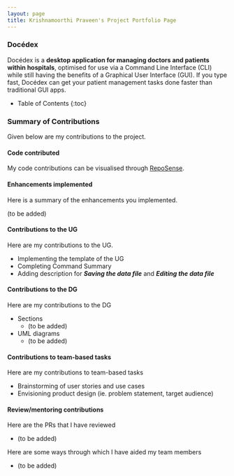 ```yaml
---
layout: page
title: Krishnamoorthi Praveen's Project Portfolio Page
---
```


### Docédex

Docédex is a **desktop application for managing doctors and patients within hospitals**, optimised for use via a Command Line Interface (CLI) while still having the benefits of a Graphical User Interface (GUI). If you type fast, Docédex can get your patient management tasks done faster than traditional GUI apps.<br>

* Table of Contents
{:toc}

### Summary of Contributions
Given below are my contributions to the project.

#### Code contributed
My code contributions can be visualised through [RepoSense](https://nus-cs2103-ay2223s2.github.io/tp-dashboard/?search=praveenkrishna0512&breakdown=true&sort=groupTitle&sortWithin=title&since=2023-02-17&timeframe=commit&mergegroup=&groupSelect=groupByRepos&checkedFileTypes=docs~functional-code~test-code~other).

#### Enhancements implemented
Here is a summary of the enhancements you implemented.

(to be added)

#### Contributions to the UG
Here are my contributions to the UG.
- Implementing the template of the UG
- Completing Command Summary
- Adding description for **_Saving the data file_** and **_Editing the data file_**

#### Contributions to the DG
Here are my contributions to the DG
- Sections
  - (to be added)
- UML diagrams
  - (to be added)

#### Contributions to team-based tasks
Here are my contributions to team-based tasks
- Brainstorming of user stories and use cases
- Envisioning product design (ie. problem statement, target audience)

#### Review/mentoring contributions
Here are the PRs that I have reviewed
- (to be added)

Here are some ways through which I have aided my team members
- (to be added)
